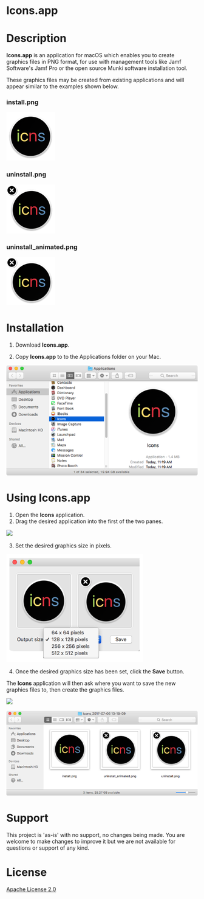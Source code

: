 # Icons.app

Description 
===================================

**Icons.app** is an application for macOS which enables you to create graphics files in PNG format, for use with management tools like Jamf Software's Jamf Pro or the open source Munki software installation tool.  

These graphics files may be created from existing applications and will appear similar to the examples shown below.

### **install.png**

![](readme_images/install.png)

### **uninstall.png**

![](readme_images/uninstall.png)

### **uninstall_animated.png**

![](readme_images/uninstall_animated.png)




Installation
===================================

1. Download **Icons.app**.

2. Copy **Icons.app** to to the Applications folder on your Mac.

![](readme_images/install_icons_app_to_convenient_location.png)

Using Icons.app
===================================

1. Open the **Icons** application.
2. Drag the desired application into the first of the two panes.

 ![](readme_images/drag_and_drop_source_image.gif)

3. Set the desired graphics size in pixels.

![](readme_images/select_image_size.png)

4. Once the desired graphics size has been set, click the **Save** button.


The **Icons** application will then ask where you want to save the new graphics files to, then create the graphics files.


![](readme_images/create_png_files.gif)



![](readme_images/images_generated.png)

Support
===================================
This project is 'as-is' with no support, no changes being made.  You are welcome to make changes to improve it but we are not available for questions or support of any kind.

License
===================================

[Apache License 2.0](LICENSE)
